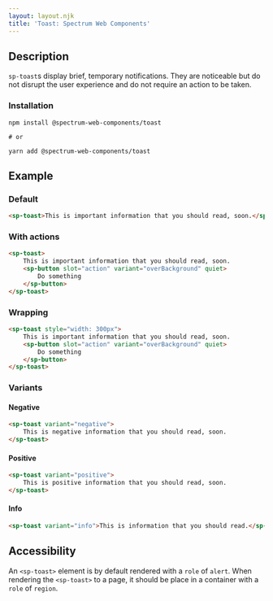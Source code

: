 ```yaml
---
layout: layout.njk
title: 'Toast: Spectrum Web Components'
---
```

## Description

`sp-toast`s display brief, temporary notifications. They are noticeable but do not disrupt the user experience and do not require an action to be taken.

### Installation

```
npm install @spectrum-web-components/toast

# or

yarn add @spectrum-web-components/toast
```

## Example

### Default

```html
<sp-toast>This is important information that you should read, soon.</sp-toast>
```

### With actions

```html
<sp-toast>
    This is important information that you should read, soon.
    <sp-button slot="action" variant="overBackground" quiet>
        Do something
    </sp-button>
</sp-toast>
```

### Wrapping

```html
<sp-toast style="width: 300px">
    This is important information that you should read, soon.
    <sp-button slot="action" variant="overBackground" quiet>
        Do something
    </sp-button>
</sp-toast>
```

### Variants

#### Negative

```html
<sp-toast variant="negative">
    This is negative information that you should read, soon.
</sp-toast>
```

#### Positive

```html
<sp-toast variant="positive">
    This is positive information that you should read, soon.
</sp-toast>
```

#### Info

```html
<sp-toast variant="info">This is information that you should read.</sp-toast>
```

## Accessibility

An `<sp-toast>` element is by default rendered with a `role` of `alert`. When rendering the `<sp-toast>` to a page, it should be place in a container with a `role` of `region`.

